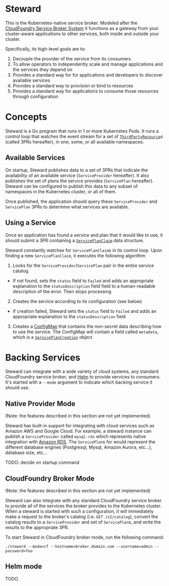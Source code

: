 # Steward

This is the Kubernetes-native service broker. Modeled after the [CloudFoundry Service Broker System][cfbroker]
it functions as a gateway from your cluster-aware applications to other services, both inside and outside your cluster.

Specifically, its high-level goals are to:

1. Decouple the provider of the service from its consumers
2. To allow operators to independently scale and manage applications and the services they depend on
3. Provides a standard way for for applications and developers to discover available services
4. Provides a standard way to provision or bind to resources
5. Provides a standard way for applications to consume those resources through configuration

# Concepts

Steward is a Go program that runs in 1 or more Kubernetes Pods. It runs a control loop that watches
the event stream for a set of [`ThirdPartyResource`][3pr]s (called 3PRs hereafter), in one, some, or
all available namespaces.

## Available Services

On startup, Steward publishes data to a set of 3PRs that indicate the availability of an available service
(`ServiceProvider` hereafter). It also publishes the set of plans the service provides (`ServicePlan` hereafter).
Steward can be configured to publish this data to any subset of namespaces in the Kubernetes cluster, or all of them.

Once published, the application should query these `ServiceProvider` and `ServicePlan` 3PRs to determine what
services are available.

## Using a Service

Once an application has found a service and plan that it would like to use, it should submit a 3PR containing
a [`ServicePlanClaim`](./DATA_STRUCTURES.md) data structure.

Steward constantly watches for `ServicePlanClaim`s in its control loop. Upon finding a new `ServicePlanClaim`,
it executes the following algorithm:

1. Looks for the `ServiceProvider`/`ServicePlan` pair in the entire service catalog
  - If not found, sets the `status` field to `Failed` and adds an appropriate explanation to the `statusDescription` field
    field to a human-readable description of the error. Then stops processing
2. Creates the service according to its configuration (see below)
  - If creation failed, Steward sets the `status` field to `Failed` and adds an appropriate explanation to the `statusDescription` field
3. Creates a [ConfigMap][configMap] that contains the non-secret data describing how to use the service. The ConfigMap will contain a field called `metadata`, which is a [`ServicePlanCreation`][servicePlanCreation] object

# Backing Services

Steward can integrate with a wide variety of cloud systems, any standard CloudFoundry service broker,
and [Helm](https://github.com/kubernetes/helm) to provide services to consumers. It's started with a `--mode` argument to indicate which backing service it should use.

## Native Provider Mode

(Note: the features described in this section are not yet implemented)

Steward has built-in support for integrating with cloud services such as Amazon AWS and Google Cloud.
For example, a steward instance can publish a `ServiceProvider` called `mysql-rds` which represents
native integration with [Amazon RDS][rds].
The `ServicePlan`s for would represent the different database engines (Postgresql, Mysql, Amazon
Aurora, etc...), database size, etc...

TODO: decide on startup command

## CloudFoundry Broker Mode

(Note: the features described in this section are not yet implemented)

Steward can also integrate with any standard CloudFoundry service broker to provide all of the services
the broker provides to the Kubernetes cluster. When a steward is started with such a configuration,
it will immediately make a request to the broker's catalog (i.e. `GET /v2/catalog`), convert the
catalog results to a `ServiceProvider` and set of `ServicePlan`s, and write the results to the
appropriate 3PR.

To start Steward in CloudFoundry broker mode, run the following command:

```console
./steward --mode=cf --hostname=broker.domain.com --username=admin --password=foo`
```

## Helm mode

TODO

[cfbroker]: https://docs.cloudfoundry.org/services/overview.html
[3pr]: https://github.com/kubernetes/kubernetes/blob/master/docs/design/extending-api.md
[rds]: https://aws.amazon.com/rds
[configMap]: http://kubernetes.io/docs/user-guide/configmap/
[servicePlanCreation]: ./DATA_STRUCTURES.md#serviceplancreation
